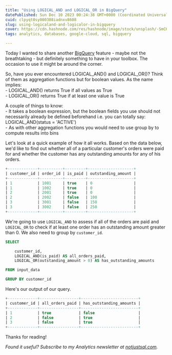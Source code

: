 ```yaml
---
title: "Using LOGICAL_AND and LOGICAL_OR in BigQuery"
datePublished: Sun Dec 10 2023 00:24:38 GMT+0000 (Coordinated Universal Time)
cuid: clpyqt0sy000308iadnxv8608
slug: using-logicaland-and-logicalor-in-bigquery
cover: https://cdn.hashnode.com/res/hashnode/image/stock/unsplash/-SmCKTIcH5E/upload/6f3b03c5f83b1f16d17b271b1008445f.jpeg
tags: analytics, databases, google-cloud, sql, bigquery

---
```


Today I wanted to share another [BigQuery](https://www.linkedin.com/feed/hashtag/?keywords=bigquery) feature - maybe not the breathtaking - but definitely something to have in your toolbox. The occasion to use it might be around the corner.

So, have you ever encountered LOGICAL\_AND() and LOGICAL\_OR()? Think of them as aggregation functions but for boolean values. As the name implies:  
\- LOGICAL\_AND() returns True if all values as True  
\- LOGICAL\_OR() returns True if at least one value is True

A couple of things to know:  
\- It takes a boolean expression, but the boolean fields you use should not necessarily already be defined beforehand i.e. you can totally say: LOGICAL\_AND(status = 'ACTIVE')  
\- As with other aggregation functions you would need to use group by to compute results into bins

Let's look at a quick example of how it all works. Based on the data below, we'd like to find out whether all of a particular customer's orders were paid for and whether the customer has any outstanding amounts for any of his orders.

```sql
+-------------+----------+---------+--------------------+
| customer_id | order_id | is_paid | outstanding_amount |
+-------------+----------+---------+--------------------+
| 1           | 1001     | true    | 0                  |
| 1           | 1002     | true    | 0                  |
| 2           | 2001     | true    | 0                  |
| 2           | 2002     | false   | 100                |
| 3           | 3001     | false   | 150                |
| 3           | 3002     | false   | 250                |
+-------------+----------+---------+--------------------+
```

We're going to use `LOGICAL_AND` to assess if all of the orders are paid and `LOGICAL_OR` to check if at least one order has an outstanding amount greater than 0. We also need to group by `customer_id`.

```sql
SELECT 

    customer_id, 
    LOGICAL_AND(is_paid) AS all_orders_paid, 
    LOGICAL_OR(outstanding_amount > 0) AS has_outstanding_amounts 

FROM input_data

GROUP BY customer_id
```

Here's our output of our query.

```sql
+-------------+-----------------+-------------------------+
| customer_id | all_orders_paid | has_outstanding_amounts |
+-------------+-----------------+-------------------------+
| 1           | true            | false                   |
| 2           | false           | true                    |
| 3           | false           | true                    |
+-------------+-----------------+-------------------------+
```

Thanks for reading!

*Found it useful? Subscribe to my Analytics newsletter at* [*notjustsql.com*](https://www.notjustsql.com)*.*